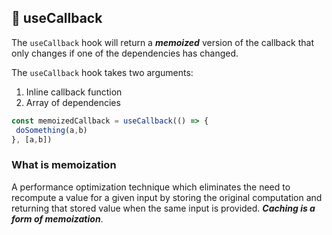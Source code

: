 ## 🎣 useCallback

The ``useCallback`` hook will return a _**memoized**_ version of the callback that only changes if one of the dependencies has changed.

The ``useCallback`` hook takes two arguments:

 1. Inline callback function
 2. Array of dependencies

```js
const memoizedCallback = useCallback(() => {
 doSomething(a,b)
}, [a,b])
```
### What is memoization
A performance optimization technique which eliminates the need to recompute a value for a given input by storing the original computation and returning that stored value when the same input is provided. **_Caching is a form of memoization_**.